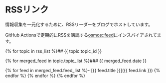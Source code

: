 # RSSリンク

情報収集を一元化するために、RSSリーダーをブログでホストしています。

GitHub Actionsで定期的にRSSを購読する[osmos::feed](https://github.com/osmoscraft/osmosfeed)にインスパイアされてます。

{% for topic in rss_list %}## {{ topic.topic_id }}

{% for merged_feed in topic.topic_list %}### {{ merged_feed.date }}

{% for feed in merged_feed.feed_list %}- [{{ feed.title }}]({{ feed.link }})
{% endfor %}
{% endfor %}
{% endfor %}
